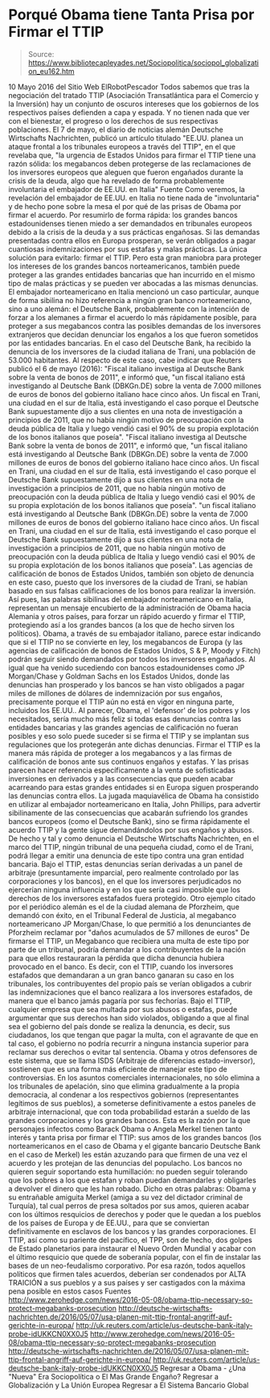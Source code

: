 # Porqué Obama tiene Tanta Prisa por Firmar el TTIP

> Source: https://www.bibliotecapleyades.net/Sociopolitica/sociopol_globalization_eu162.htm

10 Mayo 2016
del Sitio Web ElRobotPescador
Todos sabemos que tras la negociación del tratado TTIP (Asociación Transatlántica para el Comercio y la Inversión) hay un conjunto de oscuros intereses que los gobiernos de los respectivos países defienden a capa y espada. Y no tienen nada que ver con el bienestar, el progreso o los derechos de sus respectivas poblaciones. El 7 de mayo, el diario de noticias alemán Deutsche Wirtschafts Nachrichten, publicó un artículo titulado "EE.UU. planea un ataque frontal a los tribunales europeos a través del TTIP", en el que revelaba que,
"la urgencia de Estados Unidos para firmar el TTIP tiene una razón sólida: los megabancos deben protegerse de las reclamaciones de los inversores europeos que aleguen que fueron engañados durante la crisis de la deuda, algo que ha revelado de forma probablemente involuntaria el embajador de EE.UU. en Italia"
Fuente
Como veremos, la revelación del embajador de EE.UU. en Italia no tiene nada de "involuntaria" y de hecho pone sobre la mesa el por qué de las prisas de Obama por firmar el acuerdo. Por resumirlo de forma rápida:
los grandes bancos estadounidenses tienen miedo a ser demandados en tribunales europeos debido a la crisis de la deuda y a sus prácticas engañosas. Si las demandas presentadas contra ellos en Europa prosperan, se verán obligados a pagar cuantiosas indemnizaciones por sus estafas y malas prácticas.
La única solución para evitarlo: firmar el TTIP. Pero esta gran maniobra para proteger los intereses de los grandes bancos norteamericanos, también puede proteger a las grandes entidades bancarias que han incurrido en el mismo tipo de malas prácticas y se pueden ver abocadas a las mismas denuncias. El embajador norteamericano en Italia mencionó un caso particular, aunque de forma sibilina no hizo referencia a ningún gran banco norteamericano, sino a uno alemán:
el Deutsche Bank, probablemente con la intención de forzar a los alemanes a firmar el acuerdo lo más rápidamente posible, para proteger a sus megabancos contra las posibles demandas de los inversores extranjeros que decidan denunciar los engaños a los que fueron sometidos por las entidades bancarias.
En el caso del Deutsche Bank, ha recibido la denuncia de los inversores de la ciudad italiana de Trani, una población de 53.000 habitantes.
Al respecto de este caso, cabe indicar que Reuters publicó el 6 de mayo (2016):
"Fiscal italiano investiga al Deutsche Bank sobre la venta de bonos de 2011", e informó que, "un fiscal italiano está investigando al Deutsche Bank (DBKGn.DE) sobre la venta de 7.000 millones de euros de bonos del gobierno italiano hace cinco años. Un fiscal en Trani, una ciudad en el sur de Italia, está investigando el caso porque el Deutsche Bank supuestamente dijo a sus clientes en una nota de investigación a principios de 2011, que no había ningún motivo de preocupación con la deuda pública de Italia y luego vendió casi el 90% de su propia explotación de los bonos italianos que poseía".
"Fiscal italiano investiga al Deutsche Bank sobre la venta de bonos de 2011", e informó que,
"un fiscal italiano está investigando al Deutsche Bank (DBKGn.DE) sobre la venta de 7.000 millones de euros de bonos del gobierno italiano hace cinco años. Un fiscal en Trani, una ciudad en el sur de Italia, está investigando el caso porque el Deutsche Bank supuestamente dijo a sus clientes en una nota de investigación a principios de 2011, que no había ningún motivo de preocupación con la deuda pública de Italia y luego vendió casi el 90% de su propia explotación de los bonos italianos que poseía".
"un fiscal italiano está investigando al Deutsche Bank (DBKGn.DE) sobre la venta de 7.000 millones de euros de bonos del gobierno italiano hace cinco años.
Un fiscal en Trani, una ciudad en el sur de Italia, está investigando el caso porque el Deutsche Bank supuestamente dijo a sus clientes en una nota de investigación a principios de 2011, que no había ningún motivo de preocupación con la deuda pública de Italia y luego vendió casi el 90% de su propia explotación de los bonos italianos que poseía".
Las agencias de calificación de bonos de Estados Unidos, también son objeto de denuncia en este caso, puesto que los inversores de la ciudad de Trani, se habían basado en sus falsas calificaciones de los bonos para realizar la inversión. Así pues, las palabras sibilinas del embajador norteamericano en Italia, representan un mensaje encubierto de la administración de Obama hacia Alemania y otros países, para forzar un rápido acuerdo y firmar el TTIP, protegiendo así a los grandes bancos (a los que de hecho sirven los políticos).
Obama, a través de su embajador italiano, parece estar indicando que si el TTIP no se convierte en ley, los megabancos de Europa (y las agencias de calificación de bonos de Estados Unidos, S & P, Moody y Fitch) podrán seguir siendo demandados por todos los inversores engañados.
Al igual que ha venido sucediendo con bancos estadounidenses como JP Morgan/Chase y Goldman Sachs en los Estados Unidos, donde las denuncias han prosperado y los bancos se han visto obligados a pagar miles de millones de dólares de indemnización por sus engaños, precisamente porque el TTIP aún no está en vigor en ninguna parte, incluidos los EE.UU..
Al parecer, Obama, el 'defensor' de los pobres y los necesitados, sería mucho más feliz si todas esas denuncias contra las entidades bancarias y las grandes agencias de calificación no fueran posibles y eso solo puede suceder si se firma el TTIP y se implantan sus regulaciones que los protegerán ante dichas denuncias. Firmar el TTIP es la manera más rápida de proteger a los megabancos y a las firmas de calificación de bonos ante sus continuos engaños y estafas.
Y las prisas parecen hacer referencia específicamente a la venta de sofisticadas inversiones en derivados y a las consecuencias que pueden acabar acarreando para estas grandes entidades si en Europa siguen prosperando las denuncias contra ellos. La jugada maquiavélica de Obama ha consistido en utilizar al embajador norteamericano en Italia, John Phillips, para advertir sibilinamente de las consecuencias que acabarán sufriendo los grandes bancos europeos (como el Deutsche Bank), sino se firma rápidamente el acuerdo TTIP y la gente sigue demandándolos por sus engaños y abusos.
De hecho y tal y como denuncia el Deutsche Wirtschafts Nachrichten, en el marco del TTIP, ningún tribunal de una pequeña ciudad, como el de Trani, podrá llegar a emitir una denuncia de este tipo contra una gran entidad bancaria. Bajo el TTIP, estas denuncias serían derivadas a un panel de arbitraje (presuntamente imparcial, pero realmente controlado por las corporaciones y los bancos), en el que los inversores perjudicados no ejercerían ninguna influencia y en los que sería casi imposible que los derechos de los inversores estafados fuera protegido. Otro ejemplo citado por el periódico alemán es el de la ciudad alemana de Pforzheim, que demandó con éxito, en el Tribunal Federal de Justicia, al megabanco norteamericano JP Morgan/Chase, lo que permitió a los denunciantes de Pforzheim reclamar por "daños acumulados de 57 millones de euros" De firmarse el TTIP, un Megabanco que recibiera una multa de este tipo por parte de un tribunal, podría demandar a los contribuyentes de la nación para que ellos restauraran la pérdida que dicha denuncia hubiera provocado en el banco.
Es decir, con el TTIP, cuando los inversores estafados que demandaran a un gran banco ganaran su caso en los tribunales, los contribuyentes del propio país se verían obligados a cubrir las indemnizaciones que el banco realizara a los inversores estafados, de manera que el banco jamás pagaría por sus fechorías. Bajo el TTIP, cualquier empresa que sea multada por sus abusos o estafas, puede argumentar que sus derechos han sido violados, obligando a que al final sea el gobierno del país donde se realiza la denuncia, es decir, sus ciudadanos, los que tengan que pagar la multa, con el agravante de que en tal caso, el gobierno no podría recurrir a ninguna instancia superior para reclamar sus derechos o evitar tal sentencia.
Obama y otros defensores de este sistema, que se llama ISDS (Arbitraje de diferencias estado-inversor), sostienen que es una forma más eficiente de manejar este tipo de controversias.
En los asuntos comerciales internacionales, no sólo elimina a los tribunales de apelación, sino que elimina gradualmente a la propia democracia, al condenar a los respectivos gobiernos (representantes legítimos de sus pueblos), a someterse definitivamente a estos paneles de arbitraje internacional, que con toda probabilidad estarán a sueldo de las grandes corporaciones y los grandes bancos.
Esta es la razón por la que personajes infectos como Barack Obama o Angela Merkel tienen tanto interés y tanta prisa por firmar el TTIP:
sus amos de los grandes bancos (los norteamericanos en el caso de Obama y el gigante bancario Deutsche Bank en el caso de Merkel) les están azuzando para que firmen de una vez el acuerdo y les protejan de las denuncias del populacho.
Los bancos no quieren seguir soportando esta humillación:
no pueden seguir tolerando que los pobres a los que estafan y roban puedan demandarles y obligarles a devolver el dinero que les han robado.
Dicho en otras palabras:
Obama y su entrañable amiguita Merkel (amiga a su vez del dictador criminal de Turquía), tal cual perros de presa soltados por sus amos, quieren acabar con los últimos resquicios de derechos y poder que le quedan a los pueblos de los países de Europa y de EE.UU., para que se conviertan definitivamente en esclavos de los bancos y las grandes corporaciones.
El TTIP, así como su pariente del pacífico, el TPP, son de hecho, dos golpes de Estado planetarios para instaurar el Nuevo Orden Mundial y acabar con el último resquicio que quede de soberanía popular, con el fin de instalar las bases de un neo-feudalismo corporativo. Por esa razón, todos aquellos políticos que firmen tales acuerdos, deberían ser condenados por ALTA TRAICIÓN a sus pueblos y a sus países y ser castigados con la máxima pena posible en estos casos
Fuentes
http://www.zerohedge.com/news/2016-05-08/obama-ttip-necessary-so-protect-megabanks-prosecution http://deutsche-wirtschafts-nachrichten.de/2016/05/07/usa-planen-mit-ttip-frontal-angriff-auf-gerichte-in-europa/ http://uk.reuters.com/article/us-deutsche-bank-italy-probe-idUKKCN0XX0J5
http://www.zerohedge.com/news/2016-05-08/obama-ttip-necessary-so-protect-megabanks-prosecution
http://deutsche-wirtschafts-nachrichten.de/2016/05/07/usa-planen-mit-ttip-frontal-angriff-auf-gerichte-in-europa/
http://uk.reuters.com/article/us-deutsche-bank-italy-probe-idUKKCN0XX0J5
Regresar a Obama - ¿Una "Nueva" Era Sociopolítica o El Mas Grande Engaño?
Regresar a Globalización y La Unión Europea
Regresar a El Sistema Bancario Global
